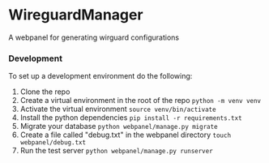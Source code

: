 # WireguardManager
A webpanel for generating wirguard configurations


### Development
To set up a development environment do the following:
1. Clone the repo
2. Create a virtual environment in the root of the repo `python -m venv venv`
3. Activate the virtual environment `source venv/bin/activate`
4. Install the python dependencies `pip install -r requirements.txt`
5. Migrate your database `python webpanel/manage.py migrate`
6. Create a file called "debug.txt" in the webpanel directory `touch webpanel/debug.txt`
7. Run the test server `python webpanel/manage.py runserver`